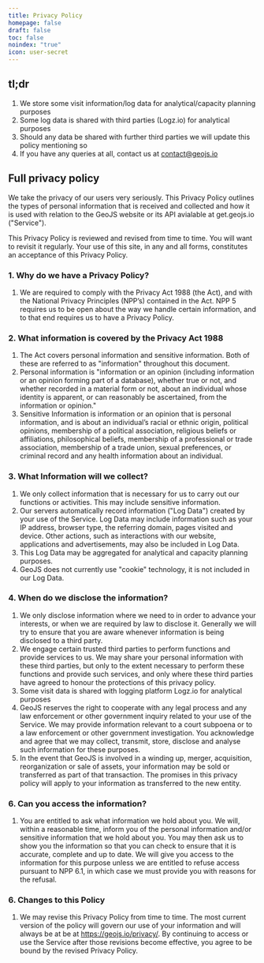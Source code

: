 ```yaml
---
title: Privacy Policy
homepage: false
draft: false
toc: false
noindex: "true"
icon: user-secret
---
```


## tl;dr

 1. We store some visit information/log data for analytical/capacity planning purposes
 1. Some log data is shared with third parties (Logz.io) for analytical purposes
 1. Should any data be shared with further third parties we will update this policy mentioning so
 1. If you have any queries at all, contact us at contact@geojs.io

## Full privacy policy

We take the privacy of our users very seriously. This Privacy Policy outlines the types of personal information that is received and collected and how it is used with relation to the GeoJS website or its API avialable at get.geojs.io ("Service").

This Privacy Policy is reviewed and revised from time to time. You will want to revisit it regularly. Your use of this site, in any and all forms, constitutes an acceptance of this Privacy Policy.

### 1. Why do we have a Privacy Policy?
 1. We are required to comply with the Privacy Act 1988 (the Act), and with the National Privacy Principles (NPP’s) contained in the Act. NPP 5 requires us to be open about the way we handle certain information, and to that end requires us to have a Privacy Policy.

### 2. What information is covered by the Privacy Act 1988
 1. The Act covers personal information and sensitive information. Both of these are referred to as "information" throughout this document.
 1. Personal information is "information or an opinion (including information or an opinion forming part of a database), whether true or not, and whether recorded in a material form or not, about an individual whose identity is apparent, or can reasonably be ascertained, from the information or opinion."
 1. Sensitive Information is information or an opinion that is personal information, and is about an individual’s racial or ethnic origin, political opinions, membership of a political association, religious beliefs or affiliations, philosophical beliefs, membership of a professional or trade association, membership of a trade union, sexual preferences, or criminal record and any health information about an individual.

### 3. What Information will we collect?
 1. We only collect information that is necessary for us to carry out our functions or activities. This may include sensitive information.
 1. Our servers automatically record information ("Log Data") created by your use of the Service. Log Data may include information such as your IP address, browser type, the referring domain, pages visited and device. Other actions, such as interactions with our website, applications and advertisements, may also be included in Log Data.
 1. This Log Data may be aggregated for analytical and capacity planning purposes.
 1. GeoJS does not currently use "cookie" technology, it is not included in our Log Data.

### 4. When do we disclose the information?
 1. We only disclose information where we need to in order to advance your interests, or when we are required by law to disclose it. Generally we will try to ensure that you are aware whenever information is being disclosed to a third party.
 1. We engage certain trusted third parties to perform functions and provide services to us. We may share your personal information with these third parties, but only to the extent necessary to perform these functions and provide such services, and only where these third parties have agreed to honour the protections of this privacy policy.
  1. Some visit data is shared with logging platform Logz.io for analytical purposes
 1. GeoJS reserves the right to cooperate with any legal process and any law enforcement or other government inquiry related to your use of the Service. We may provide information relevant to a court subpoena or to a law enforcement or other government investigation. You acknowledge and agree that we may collect, transmit, store, disclose and analyse such information for these purposes.
 1. In the event that GeoJS is involved in a winding up, merger, acquisition, reorganization or sale of assets, your information may be sold or transferred as part of that transaction. The promises in this privacy policy will apply to your information as transferred to the new entity.

### 6. Can you access the information?
 1. You are entitled to ask what information we hold about you. We will, within a reasonable time, inform you of the personal information and/or sensitive information that we hold about you. You may then ask us to show you the information so that you can check to ensure that it is accurate, complete and up to date. We will give you access to the information for this purpose unless we are entitled to refuse access pursuant to NPP 6.1, in which case we must provide you with reasons for the refusal.

### 6. Changes to this Policy
 1. We may revise this Privacy Policy from time to time. The most current version of the policy will govern our use of your information and will always be at be at https://geojs.io/privacy/. By continuing to access or use the Service after those revisions become effective, you agree to be bound by the revised Privacy Policy.
